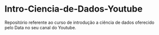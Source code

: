 # Intro-Ciencia-de-Dados-Youtube
Repositório referente ao curso de introdução a ciência de dados oferecido pelo Data no seu canal do Youtube.
